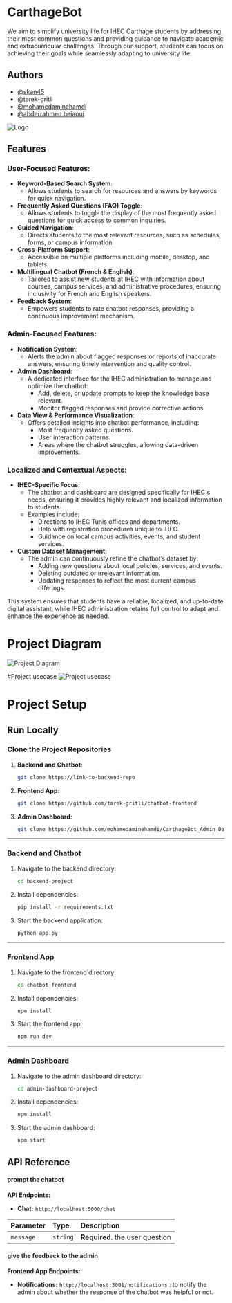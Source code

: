 # CarthageBot

We aim to simplify university life for IHEC Carthage students by addressing their most common questions and providing guidance to navigate academic and extracurricular challenges. Through our support, students can focus on achieving their goals while seamlessly adapting to university life.

## Authors

- [@skan45](https://github.com/skan45)
- [@tarek-gritli](https://github.com/tarek-gritli)
- [@mohamedaminehamdi](https://github.com/mohamedaminehamdi)
- [@abderrahmen bejaoui](https://github.com/abderbj/abderbj)

![Logo](/Assets/logo1.jpg)

## Features

### User-Focused Features:

- **Keyword-Based Search System**:
  - Allows students to search for resources and answers by keywords for quick navigation.
- **Frequently Asked Questions (FAQ) Toggle**:
  - Allows students to toggle the display of the most frequently asked questions for quick access to common inquiries.
- **Guided Navigation**:
  - Directs students to the most relevant resources, such as schedules, forms, or campus information.
- **Cross-Platform Support**:
  - Accessible on multiple platforms including mobile, desktop, and tablets.
- **Multilingual Chatbot (French & English)**:
  - Tailored to assist new students at IHEC with information about courses, campus services, and administrative procedures, ensuring inclusivity for French and English speakers.
- **Feedback System**:
  - Empowers students to rate chatbot responses, providing a continuous improvement mechanism.

### Admin-Focused Features:

- **Notification System**:
  - Alerts the admin about flagged responses or reports of inaccurate answers, ensuring timely intervention and quality control.
- **Admin Dashboard**:
  - A dedicated interface for the IHEC administration to manage and optimize the chatbot:
    - Add, delete, or update prompts to keep the knowledge base relevant.
    - Monitor flagged responses and provide corrective actions.
- **Data View & Performance Visualization**:
  - Offers detailed insights into chatbot performance, including:
    - Most frequently asked questions.
    - User interaction patterns.
    - Areas where the chatbot struggles, allowing data-driven improvements.

### Localized and Contextual Aspects:

- **IHEC-Specific Focus**:
  - The chatbot and dashboard are designed specifically for IHEC's needs, ensuring it provides highly relevant and localized information to students.
  - Examples include:
    - Directions to IHEC Tunis offices and departments.
    - Help with registration procedures unique to IHEC.
    - Guidance on local campus activities, events, and student services.
- **Custom Dataset Management**:
  - The admin can continuously refine the chatbot’s dataset by:
    - Adding new questions about local policies, services, and events.
    - Deleting outdated or irrelevant information.
    - Updating responses to reflect the most current campus offerings.

This system ensures that students have a reliable, localized, and up-to-date digital assistant, while IHEC administration retains full control to adapt and enhance the experience as needed.

# Project Diagram

![Project Diagram](/Assets/Diagramme.png)

#Project usecase
![Project usecase](/Assets/usecase.png)

# Project Setup

## Run Locally

### Clone the Project Repositories

1. **Backend and Chatbot**:

   ```bash
   git clone https://link-to-backend-repo
   ```

2. **Frontend App**:

   ```bash
   git clone https://github.com/tarek-gritli/chatbot-frontend
   ```

3. **Admin Dashboard**:
   ```bash
   git clone https://github.com/mohamedaminehamdi/CarthageBot_Admin_Dashboard
   ```

---

### Backend and Chatbot

1. Navigate to the backend directory:

   ```bash
   cd backend-project
   ```

2. Install dependencies:

   ```bash
   pip install -r requirements.txt
   ```

3. Start the backend application:
   ```bash
   python app.py
   ```

---

### Frontend App

1. Navigate to the frontend directory:

   ```bash
   cd chatbot-frontend
   ```

2. Install dependencies:

   ```bash
   npm install
   ```

3. Start the frontend app:
   ```bash
   npm run dev
   ```

---

### Admin Dashboard

1. Navigate to the admin dashboard directory:

   ```bash
   cd admin-dashboard-project
   ```

2. Install dependencies:

   ```bash
   npm install
   ```

3. Start the admin dashboard:

   ```bash
   npm start

   ```

## API Reference

#### prompt the chatbot

**API Endpoints:**

- **Chat:** `http://localhost:5000/chat`

| Parameter | Type     | Description                     |
| :-------- | :------- | :------------------------------ |
| `message` | `string` | **Required**. the user question |

#### give the feedback to the admin

**Frontend App Endpoints:**

- **Notifications:** `http://localhost:3001/notifications` : to notify the admin about whether the response of the chatbot was helpful or not.
